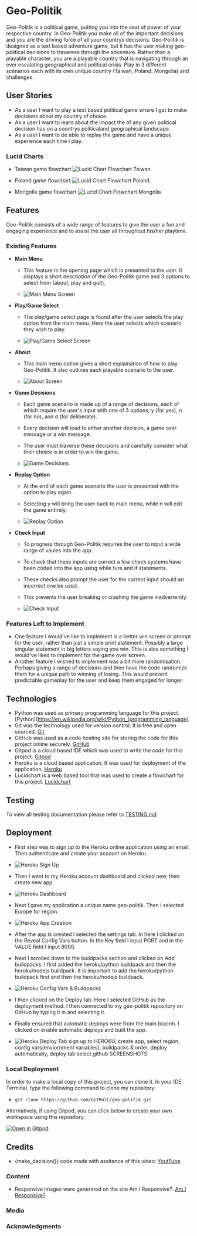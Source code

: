 # Geo-Politik

Geo-Politik is a political game, putting you into the seat of power of your respective country. In Geo-Politik you make all of the important decisions and you are the driving force of all your countrys decisions. Geo-Politik is designed as a text based adventure game, but it has the user making geo-political decisions to traverese through the adventure. Rather than a playable character, you are a playable country that is navigating through an ever escalating geographical and political crisis. Play in 3 different scenarios each with its own unique country (Taiwan, Poland, Mongolia) and challenges. 

## User Stories

- As a user I want to play a text based political game where I get to make decisions about my country of choice.
- As a user I want to learn about the impact the of any given political decision has on a countrys politicaland geographical landscape.
- As a user I want to be able to replay the game and have a unique experience each time I play.

### Lucid Charts

- Taiwan game flowchart
![Lucid Chart Flowchart Taiwan](documents/taiwan-game1-geopolitik.png)

- Poland game flowchart
![Lucid Chart Flowchart Poland](documents/poland-game2-geopolitik.png)

- Mongolia game flowchart
![Lucid Chart Flowchart Mongolia](documents/mongolia-game3-geopolitik.png)

## Features

Geo-Politik consists of a wide range of features to give the user a fun and engaging experience and to assist the user all throughout his/her playtime.

### Existing Features

- __Main Menu__

    - This feature is the opening page which is presented to the user. It displays a short description of the Geo-Politik game and 3 options to select from (about, play and quit).

    - ![Main Menu Screen]()

- __Play/Game Select__

    - The play/game select page is found after the user selects the play option from the main menu. Here the user selects which scenario they wish to play.

    - ![Play/Game Select Screen]()

- __About__

    - This main menu option gives a short explaination of how to play Geo-Politik. It also outlines each playable scenario to the user.

    - ![About Screen]()

- __Game Decisions__

    - Each game scenario is made up of a range of decisions, each of which require the user's input with one of 3 options; y (for yes), n (for no), and d (for deliberate).
    - Every decision will lead to either another decision, a game over message or a win message. 
    - The user must traverse these decisions and carefully consider what their choice is in order to win the game.

    - ![Game Decisions]()

- __Replay Option__

    - At the end of each game scenario the user is presented with the option to play again. 
    - Selecting y will bring the user back to main menu, while n will exit the game entirely.

    - ![Replay Option]()

- __Check Input__

    - To progress through Geo-Politik requires the user to input a wide range of vaules into the app. 
    - To check that these inputs are correct a few check systems have been coded into the app using while ture and if statements.
    - These checks also prompt the user for the correct input should an incorrect one be used.
    - This prevents the user breaking or crashing the game inadvertently.

    - ![Check Input]()

### Features Left to Implement

- One feature I would've like to implement is a better win screen or prompt for the user, rather than just a simple print statement. Possibly a large singular statement in big letters saying you win. This is alos something I would've liked to implement for the game over screen.
- Another feature I wished to implement was a bit more randomisation. Perhaps giving a range of decisions and then have the code randomize them for a unique path to winning of losing. This would prevent predictable gameplay for the user and keep them engaged for longer.

## Technologies

- Python was used as primary programming language for this project. [Python](https://en.wikipedia.org/wiki/Python_(programming_language)
- Git was the technology used for version control. It is free and open sourced. [Git](https://git-scm.com/)
- GitHub was used as a code hosting site for storing the code for this project online securely. [GitHub](https://github.com/)
- Gitpod is a cloud based IDE which was used to write the code for this project. [Gitpod](https://www.gitpod.io/)
- Heroku is a cloud based application. It was used for deployment of the application. [Heroku](https://www.heroku.com/home)
- Lucidchart is a web based tool that was used to create a flowchart for this project. [Lucidchart](https://bit.ly/3rgpbku)

## Testing

To view all testing documentation please refer to [TESTING.md](TESTING.md)

## Deployment

- First step was to sign up to the Heroku online application using an email. Then authenticate and create your account on Heroku.

- ![Heroku Sign Up]()

- Then I went to my Heroku account dashboard and clicked new, then create new app.

- ![Heroku Dashboard]()

- Next I gave my application a unique name geo-politik. Then I selected Europe for region.

- ![Heroku App Creation]()

- After the app is created I selected the settings tab. In here I clicked on the Reveal Config Vars button. In the Key field I input PORT and in the VALUE field I input 8000.

- Next I scrolled down to the buildpacks section and clicked on Add buildpacks. I first added the heroku/python buildpack and then the heroku/nodejs buildpack. It is important to add the heroku/python buildpack first and then the heroku/nodejs buildpack.

- ![Heroku Config Vars & Buildpacks]()

- I then clicked on the Deploy tab. Here I selected GitHub as the deployment method. I then connected to my geo-politik repository on GitHub by typing it in and selecting it.

- Finally ensured that automatic deploys were from the main bracnh. I clicked on enable automatic deploys and built the app.

- ![Heroku Deploy Tab]()
sign up to HEROKU, create app, select region, config vars(enviornment variables), buildpacks & order, deploy automatically, deploy tab select github SCREENSHOTS


### Local Deployment

In order to make a local copy of this project, you can clone it. In your IDE Terminal, type the following command to clone my repository:

- `git clone https://github.com/GitMulC/geo-politik.git`

Alternatively, if using Gitpod, you can click below to create your own workspace using this repository.

[![Open in Gitpod](https://gitpod.io/button/open-in-gitpod.svg)](https://gitpod.io/#https://github.com/GitMulC/geo-politik)

## Credits

- {make_decision()} code made with assitance of this video: [YoutTube](https://youtu.be/miuHrP2O7Jw)

### Content

- Responsive images were generated on the site Am I Responsive?. [Am I Responsive?](http://ami.responsivedesign.is/)

### Media

### Acknowledgments